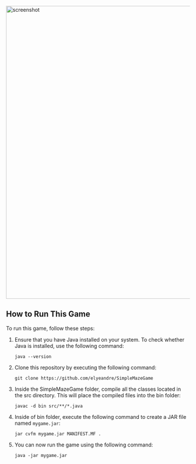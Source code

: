 
<p align="left">
<img  alt="screenshot" width="800" src="https://github.com/elyeandre/SimpleMazeGame/blob/11fed763cf14c6d31fc77fc247dad53cc2e90a73/screenshot.png">
</p>

## How to Run This Game

To run this game, follow these steps:


1. Ensure that you have Java installed on your system. To check whether Java is installed, use the following command:

    ```
    java --version
    ```
    
2. Clone this repository by executing the following command:

    ```
    git clone https://github.com/elyeandre/SimpleMazeGame 
    ```

3. Inside the SimpleMazeGame folder, compile all the classes located in the src directory. This will place the compiled files into the bin folder:

    ```
    javac -d bin src/**/*.java
    ```

4. Inside of bin folder, execute the following command to create a JAR file named `mygame.jar`:

    ```
    jar cvfm mygame.jar MANIFEST.MF .
    ```

5. You can now run the game using the following command:

    ```
    java -jar mygame.jar
    ```


